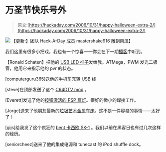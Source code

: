 # 万圣节快乐号外

> 原文:[https://hackaday.com/2006/10/31/happy-halloween-extra-2/](https://hackaday.com/2006/10/31/happy-halloween-extra-2/)

![](../Images/52c4914708f2c66fbefe7849fd9b121d.png)
【更新:】团队 Hack-A-Day 成员 mastershake916 雕刻南瓜】

我们这里有很多小把戏，我也有一个惊喜——你会在下一期[播客](http://www.hackaday.com/2006/10/28/hackaday-podcast-4/)中听到。

【Ronald Schaten】把他的 [USB LED 推子](http://www.schatenseite.de/usb-led-fader_en.html)发给我。ATMega，PWM 发光二极管，他用它来指示他的 pvr 的状态。

[computerguru365]送他的[手机车充转 USB 线](http://computerguru365.blogspot.com/2006/10/phone-usb-cable-from-car-charger.html)

[steve]在顶部发送了这个 [C64DTV mod](http://www.kahlin.net/daniel/dtv/) 。

[Everett]发送了他的[按钮激活的 PSP 肩灯](http://www.rpi.edu/~bradfe/PSP2/PSP2.html)。很好的微小的焊接工作。

[Jorge]送来了他朋友最新的[垃圾艺术金属车床](http://www.flog.0br.net/franzalbert)。这不是一件容易的事情——太好了！

[gijs]给我发了这个疯狂的 [bent 卡西欧 SK-1](http://gieskes.nl/circuitbending/?file=casioSK) 。我们以前在黑客日也有过几次这样的经历。

[seniorcheez]送来了他的集成电源和 tunecast 的 iPod shuffle dock。
